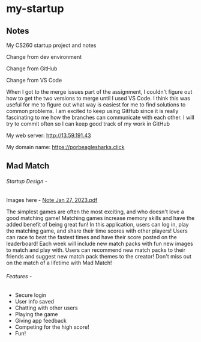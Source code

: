 # my-startup
## Notes
My CS260 startup project and notes

Change from dev environment

Change from GitHub

Change from VS Code

When I got to the merge issues part of the assignment, I couldn't figure out how to get the two versions to merge until I used VS Code. I think this was useful for me to figure out what way is easiest for me to find solutions to common problems. I am excited to keep using GitHub since it is really fascinating to me how the branches can communicate with each other. I will try to commit often so I can keep good track of my work in GitHub

My web server: http://13.59.191.43

My domain name: https://porbeaglesharks.click

## Mad Match

###### Startup Design -
Images here -
[Note Jan 27, 2023.pdf](https://github.com/hhellwig/startup/files/10524195/Note.Jan.27.2023.pdf)


The simplest games are often the most exciting, and who doesn't love a good matching game! Matching games increase memory skills and have the added benefit of being great fun! In this application, users can log in, play the matching game, and share their time scores with other players! Users can race to beat the fastest times and have their score posted on the leaderboard! Each week will include new match packs with fun new images to match and play with. Users can recommend new match packs to their friends and suggest new match pack themes to the creator! Don't miss out on the match of a lifetime with Mad Match!

###### Features -
- Secure login
- User info saved
- Chatting with other users
- Playing the game
- Giving app feedback
- Competing for the high score!
- Fun!
